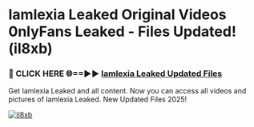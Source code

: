 # Iamlexia Leaked Original Videos 0nlyFans Leaked - Files Updated! (il8xb)

<h3>🔴 CLICK HERE 🌐==►► <a href="https://tinyurl.com/x26r9saj" rel="nofollow">Iamlexia Leaked Updated Files</a></h3>

Get Iamlexia Leaked and all content. Now you can access all videos and pictures of Iamlexia Leaked. New Updated Files 2025!

[![il8xb](https://i.imgur.com/LkgZPqh.gif)](https://tinyurl.com/x26r9saj)
